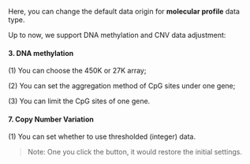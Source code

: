 Here, you can change the default data origin for **molecular profile** data type.

Up to now, we support DNA methylation and CNV data adjustment:

#### 3. DNA methylation

(1) You can choose the 450K or 27K array;

(2) You can set the aggregation method  of CpG sites under one gene;

(3) You can limit the CpG sites of one gene.



#### 7. Copy Number Variation

(1) You can set whether to use thresholded (integer) data.



> Note: One you click the button, it would restore the initial settings.







